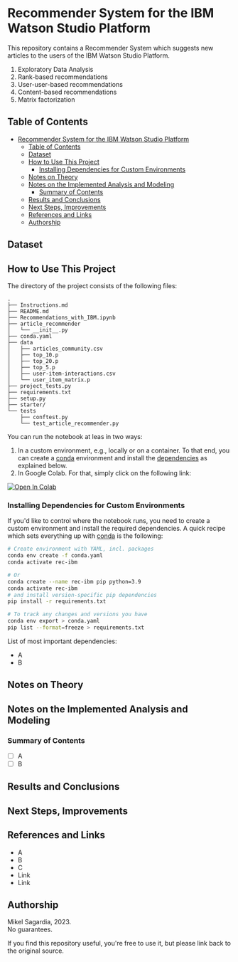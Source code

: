 # Recommender System for the IBM Watson Studio Platform

This repository contains a Recommender System which suggests new articles to the users of the IBM Watson Studio Platform.



1. Exploratory Data Analysis
2. Rank-based recommendations
3. User-user-based recommendations
4. Content-based recommendations
5. Matrix factorization


## Table of Contents

- [Recommender System for the IBM Watson Studio Platform](#recommender-system-for-the-ibm-watson-studio-platform)
  - [Table of Contents](#table-of-contents)
  - [Dataset](#dataset)
  - [How to Use This Project](#how-to-use-this-project)
    - [Installing Dependencies for Custom Environments](#installing-dependencies-for-custom-environments)
  - [Notes on Theory](#notes-on-theory)
  - [Notes on the Implemented Analysis and Modeling](#notes-on-the-implemented-analysis-and-modeling)
    - [Summary of Contents](#summary-of-contents)
  - [Results and Conclusions](#results-and-conclusions)
  - [Next Steps, Improvements](#next-steps-improvements)
  - [References and Links](#references-and-links)
  - [Authorship](#authorship)


## Dataset

## How to Use This Project

The directory of the project consists of the following files:

```
.
├── Instructions.md
├── README.md
├── Recommendations_with_IBM.ipynb
├── article_recommender
│   └── __init__.py
├── conda.yaml
├── data
│   ├── articles_community.csv
│   ├── top_10.p
│   ├── top_20.p
│   ├── top_5.p
│   ├── user-item-interactions.csv
│   └── user_item_matrix.p
├── project_tests.py
├── requirements.txt
├── setup.py
├── starter/
└── tests
    ├── conftest.py
    └── test_article_recommender.py
```

You can run the notebook at leas in two ways:

1. In a custom environment, e.g., locally or on a container. To that end, you can create a [conda](https://docs.conda.io/en/latest/) environment and install the [dependencies](#installing-dependencies-for-custom-environments) as explained below.
2. In Google Colab. For that, simply click on the following link:

[![Open In Colab](https://colab.research.google.com/assets/colab-badge.svg)](https://colab.research.google.com/github/mxagar/airbnb_data_analysis/blob/master/00_AirBnB_DataAnalysis_Initial_Tests.ipynb)


### Installing Dependencies for Custom Environments

If you'd like to control where the notebook runs, you need to create a custom environment and install the required dependencies. A quick recipe which sets everything up with [conda](https://docs.conda.io/en/latest/) is the following:

```bash
# Create environment with YAML, incl. packages
conda env create -f conda.yaml
conda activate rec-ibm

# Or
conda create --name rec-ibm pip python=3.9
conda activate rec-ibm
# and install version-specific pip dependencies
pip install -r requirements.txt

# To track any changes and versions you have
conda env export > conda.yaml
pip list --format=freeze > requirements.txt
```

List of most important dependencies:

- A
- B

## Notes on Theory

## Notes on the Implemented Analysis and Modeling

### Summary of Contents

- [ ] A
- [ ] B

## Results and Conclusions

## Next Steps, Improvements

## References and Links

- A
- B
- C
- Link
- Link

## Authorship

Mikel Sagardia, 2023.  
No guarantees.

If you find this repository useful, you're free to use it, but please link back to the original source.
